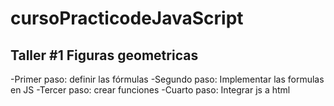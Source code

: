 # cursoPracticodeJavaScript


## Taller #1 Figuras geometricas

-Primer paso: definir las fórmulas
-Segundo paso: Implementar las formulas en JS
-Tercer paso: crear funciones
-Cuarto paso: Integrar js a html